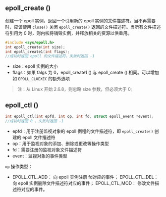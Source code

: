 

## epoll_create ()
创建一个 epoll 实例，返回一个引用新的 epoll 实例的文件描述符。当不再需要时，应该使用 `close()` 关闭 `epoll_create()` 返回的文件描述符。当所有文件描述符引用为 0 时，则内核将销毁实例，并释放相关的资源以供重用。

```c
#include <sys/epoll.h>
int epoll_create(int size);
int epoll_create1(int flags);
//成功时返回 epoll 的文件描述符，失败时返回 -1
```
+ size：epoll 实例的大小
+ flags：如果 falgs 为 0，epoll_create1 () 与 epoll_create () 相同。可以增加如 `EPOLL_CLOEXEC` 的额外选项

> 注：从 Linux 开始 2.6.8，则忽略 size 参数，但必须大于 0;

## epoll_ctl ()
```c
int epoll_ctl(int epfd, int op, int fd, struct epoll_event *event);
//成功时返回 0 ，失败时返回 -1
```
+ epfd：用于注册监视对象的 epoll 例程的文件描述符，即 `epoll_create()` 创建的 epoll 文件描述符
+ op：用于监视对象的添加、删除或更改等操作类型
+ fd：需要注册的监视对象文件描述符
+ event：监视对象的事件类型

`op` 操作类型：
+ EPOLL_CTL_ADD： 向 epoll 实例注册 fd对应的事件； EPOLL_CTL_DEL：向 epoll 实例删除文件描述符对应的事件； EPOLL_CTL_MOD： 修改文件描述符对应的事件。